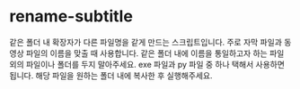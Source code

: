 # rename-subtitle
같은 폴더 내 확장자가 다른 파일명을 같게 만드는 스크립트입니다. 주로 자막 파일과 동영상 파일의 이름을 맞출 때 사용합니다.
같은 폴더 내에 이름을 통일하고자 하는 파일 외의 파일이나 폴더를 두지 말아주세요.
exe 파일과 py 파일 중 하나 택해서 사용하면 됩니다. 
해당 파일을 원하는 폴더 내에 복사한 후 실행해주세요.
